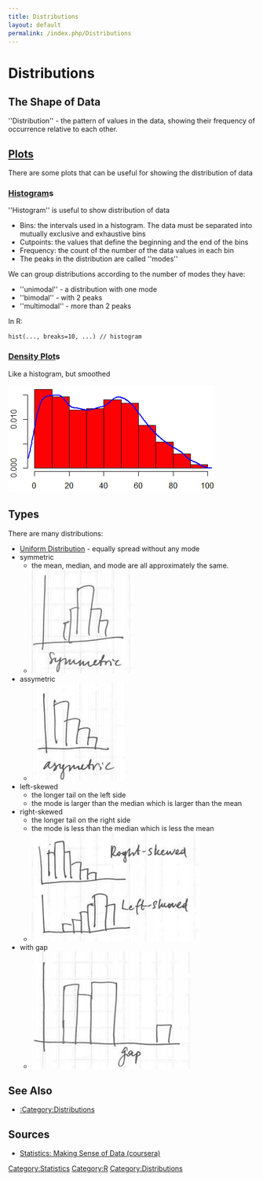 ```yaml
---
title: Distributions
layout: default
permalink: /index.php/Distributions
---
```


# Distributions

## The Shape of Data
''Distribution'' - the pattern of values in the data, showing their frequency of occurrence relative to each other. 


## [Plots](Plots)
There are some plots that can be useful for showing the distribution of data

### [Histogram](Histogram)s
''Histogram'' is useful to show distribution of data
- Bins: the intervals used in a histogram. The data must be separated into mutually exclusive and exhaustive bins
- Cutpoints: the values that define the beginning and the end of the bins
- Frequency: the count of the number of the data values in each bin
- The peaks in the distribution are called ''modes''

We can group distributions according to the number of modes they have:
- ''unimodal'' - a distribution with one mode
- ''bimodal'' - with 2 peaks
- ''multimodal'' - more than 2 peaks

In R:
```text only
hist(..., breaks=10, ...) // histogram
```


### [Density Plot](Density_Plot)s
Like a histogram, but smoothed

<img src="https://raw.githubusercontent.com/alexeygrigorev/wiki-figures/master/crs/da/density-hist.png" alt="Image">

## Types
There are many distributions:
- [Uniform Distribution](Uniform_Distribution) - equally spread without any mode
- symmetric
  - the mean, median, and mode are all approximately the same.
  - <img src="https://raw.githubusercontent.com/alexeygrigorev/wiki-figures/master/legacy/dist-symmetric.png" alt="Image">
- assymetric
  - <img src="https://raw.githubusercontent.com/alexeygrigorev/wiki-figures/master/legacy/dist-asymetric.png" alt="Image">
- left-skewed
  - the longer tail on the left side
  - the mode is larger than the median which is larger than the mean
- right-skewed
  - the longer tail on the right side
  - the mode is less than the median which is less the mean
  - <img src="https://raw.githubusercontent.com/alexeygrigorev/wiki-figures/master/legacy/dist-left-right.png" alt="Image">
- with gap
  - <img src="https://raw.githubusercontent.com/alexeygrigorev/wiki-figures/master/legacy/dist-gap.png" alt="Image">


## See Also
- [:Category:Distributions](_Category_Distributions)

## Sources
- [Statistics: Making Sense of Data (coursera)](Statistics__Making_Sense_of_Data_(coursera))


[Category:Statistics](Category_Statistics)
[Category:R](Category_R)
[Category:Distributions](Category_Distributions)
